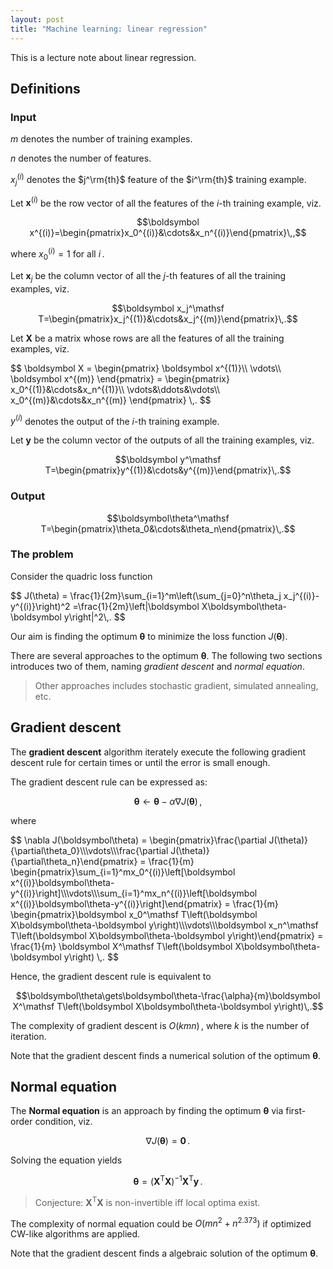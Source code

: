 ```yaml
---
layout: post
title: "Machine learning: linear regression"
---
```


This is a lecture note about linear regression.

## Definitions

### Input

$m$ denotes the number of training examples.

$n$ denotes the number of features.

$x_j^{(i)}$ denotes the $j^\rm{th}$ feature of the $i^\rm{th}$ training example.

Let $\boldsymbol x^{(i)}$ be the row vector of all the features of the $i$-th training example, viz.

$$\boldsymbol x^{(i)}=\begin{pmatrix}x_0^{(i)}&\cdots&x_n^{(i)}\end{pmatrix}\,,$$

where $x_0^{(i)}=1$ for all $i\,.$

Let $\boldsymbol x_j$ be the column vector of all the $j$-th features of all the training examples, viz.

$$\boldsymbol x_j^\mathsf T=\begin{pmatrix}x_j^{(1)}&\cdots&x_j^{(m)}\end{pmatrix}\,.$$

Let $\boldsymbol X$ be a matrix whose rows are all the features of all the training examples, viz.

<div>
$$
\boldsymbol X
=
\begin{pmatrix}
\boldsymbol x^{(1)}\\
\vdots\\
\boldsymbol x^{(m)}
\end{pmatrix}
=
\begin{pmatrix}
x_0^{(1)}&\cdots&x_n^{(1)}\\
\vdots&\ddots&\vdots\\
x_0^{(m)}&\cdots&x_n^{(m)}
\end{pmatrix}
\,.
$$
</div>

$y^{(i)}$ denotes the output of the $i$-th training example.

Let $\boldsymbol y$ be the column vector of the outputs of all the training examples, viz.

$$\boldsymbol y^\mathsf T=\begin{pmatrix}y^{(1)}&\cdots&y^{(m)}\end{pmatrix}\,.$$

### Output

$$\boldsymbol\theta^\mathsf T=\begin{pmatrix}\theta_0&\cdots&\theta_n\end{pmatrix}\,.$$

### The problem

Consider the quadric loss function

<div>
$$
J(\theta)
=
\frac{1}{2m}\sum_{i=1}^m\left(\sum_{j=0}^n\theta_j x_j^{(i)}-y^{(i)}\right)^2
=\frac{1}{2m}\left|\boldsymbol X\boldsymbol\theta-\boldsymbol y\right|^2\,.
$$
</div>

Our aim is finding the optimum $\boldsymbol\theta$ to minimize the loss function $J(\boldsymbol\theta)$.

There are several approaches to the optimum $\boldsymbol\theta$. The following two sections introduces two of them, naming *gradient descent* and *normal equation*.

> Other approaches includes stochastic gradient, simulated annealing, etc.

## Gradient descent

The __gradient descent__ algorithm iterately execute the following gradient descent rule for certain times or until the error is small enough.

The gradient descent rule can be expressed as:

$$\boldsymbol\theta\gets\boldsymbol\theta-\alpha\nabla J(\boldsymbol\theta)\,,$$

where

<div>
$$
\nabla J(\boldsymbol\theta)
=
\begin{pmatrix}\frac{\partial J(\theta)}{\partial\theta_0}\\\vdots\\\frac{\partial J(\theta)}{\partial\theta_n}\end{pmatrix}
=
\frac{1}{m}
\begin{pmatrix}\sum_{i=1}^mx_0^{(i)}\left[\boldsymbol x^{(i)}\boldsymbol\theta-y^{(i)}\right]\\\vdots\\\sum_{i=1}^mx_n^{(i)}\left[\boldsymbol x^{(i)}\boldsymbol\theta-y^{(i)}\right]\end{pmatrix}
=
\frac{1}{m}
\begin{pmatrix}\boldsymbol x_0^\mathsf T\left(\boldsymbol X\boldsymbol\theta-\boldsymbol y\right)\\\vdots\\\boldsymbol x_n^\mathsf T\left(\boldsymbol X\boldsymbol\theta-\boldsymbol y\right)\end{pmatrix}
=
\frac{1}{m}
\boldsymbol X^\mathsf T\left(\boldsymbol X\boldsymbol\theta-\boldsymbol y\right)
\,.
$$
</div>

Hence, the gradient descent rule is equivalent to

$$\boldsymbol\theta\gets\boldsymbol\theta-\frac{\alpha}{m}\boldsymbol X^\mathsf T\left(\boldsymbol X\boldsymbol\theta-\boldsymbol y\right)\,.$$

The complexity of gradient descent is $O(kmn)\,,$ where $k$ is the number of iteration.

Note that the gradient descent finds a numerical solution of the optimum $\boldsymbol\theta$.

## Normal equation

The __Normal equation__ is an approach by finding the optimum $\boldsymbol\theta$ via first-order condition, viz.

$$\nabla J(\boldsymbol\theta)=\boldsymbol0\,.$$

Solving the equation yields

$$\boldsymbol\theta=\left(\boldsymbol X^\mathsf T\boldsymbol X\right)^{-1}\boldsymbol X^\mathsf T\boldsymbol y\,.$$

> Conjecture: $\boldsymbol X^\mathsf T\boldsymbol X$ is non-invertible iff local optima exist.

The complexity of normal equation could be $O\left(mn^2+n^{2.373}\right)$ if optimized CW-like algorithms are applied.

Note that the gradient descent finds a algebraic solution of the optimum $\boldsymbol\theta$.
